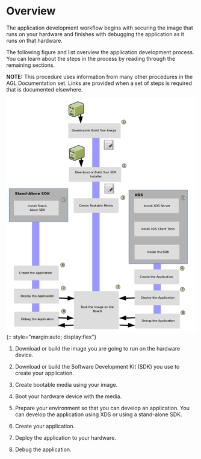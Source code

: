 # Overview #

The application development workflow begins with securing the image
that runs on your hardware and finishes with debugging the application
as it runs on that hardware.

The following figure and list overview the application development
process.
You can learn about the steps in the process by reading through the
remaining sections.

**NOTE:** This procedure uses information from many other procedures
in the AGL Documentation set.
Links are provided when a set of steps is required that is documented
elsewhere.

![](images/app-developer-workflow.png){:: style="margin:auto; display:flex"}

1. Download or build the image you are going to run on the hardware device.

2. Download or build the Software Development Kit (SDK) you use to create your application.

3. Create bootable media using your image.

4. Boot your hardware device with the media.

5. Prepare your environment so that you can develop an application.
   You can develop the application using XDS or using a stand-alone SDK.

6. Create your application.

7. Deploy the application to your hardware.

8. Debug the application.
